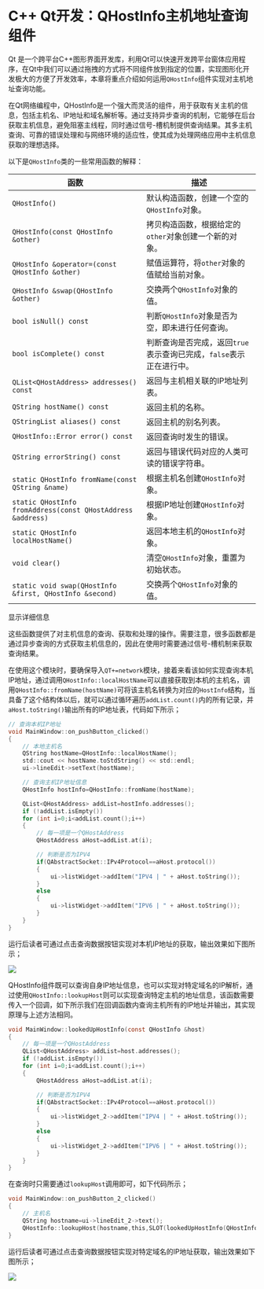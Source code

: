 # C++ Qt开发：QHostInfo主机地址查询组件

Qt 是一个跨平台C++图形界面开发库，利用Qt可以快速开发跨平台窗体应用程序，在Qt中我们可以通过拖拽的方式将不同组件放到指定的位置，实现图形化开发极大的方便了开发效率，本章将重点介绍如何运用`QHostInfo`组件实现对主机地址查询功能。

在Qt网络编程中，QHostInfo是一个强大而灵活的组件，用于获取有关主机的信息，包括主机名、IP地址和域名解析等。通过支持异步查询的机制，它能够在后台获取主机信息，避免阻塞主线程，同时通过信号-槽机制提供查询结果。其多主机查询、可靠的错误处理和与网络环境的适应性，使其成为处理网络应用中主机信息获取的理想选择。

以下是`QHostInfo`类的一些常用函数的解释：

| 函数                                                        | 描述                                                         |
| ----------------------------------------------------------- | ------------------------------------------------------------ |
| `QHostInfo()`                                               | 默认构造函数，创建一个空的`QHostInfo`对象。                  |
| `QHostInfo(const QHostInfo &other)`                         | 拷贝构造函数，根据给定的`other`对象创建一个新的对象。        |
| `QHostInfo &operator=(const QHostInfo &other)`              | 赋值运算符，将`other`对象的值赋给当前对象。                  |
| `QHostInfo &swap(QHostInfo &other)`                         | 交换两个`QHostInfo`对象的值。                                |
| `bool isNull() const`                                       | 判断`QHostInfo`对象是否为空，即未进行任何查询。              |
| `bool isComplete() const`                                   | 判断查询是否完成，返回`true`表示查询已完成，`false`表示正在进行中。 |
| `QList<QHostAddress> addresses() const`                     | 返回与主机相关联的IP地址列表。                               |
| `QString hostName() const`                                  | 返回主机的名称。                                             |
| `QStringList aliases() const`                               | 返回主机的别名列表。                                         |
| `QHostInfo::Error error() const`                            | 返回查询时发生的错误。                                       |
| `QString errorString() const`                               | 返回与错误代码对应的人类可读的错误字符串。                   |
| `static QHostInfo fromName(const QString &name)`            | 根据主机名创建`QHostInfo`对象。                              |
| `static QHostInfo fromAddress(const QHostAddress &address)` | 根据IP地址创建`QHostInfo`对象。                              |
| `static QHostInfo localHostName()`                          | 返回本地主机的`QHostInfo`对象。                              |
| `void clear()`                                              | 清空`QHostInfo`对象，重置为初始状态。                        |
| `static void swap(QHostInfo &first, QHostInfo &second)`     | 交换两个`QHostInfo`对象的值。                                |

显示详细信息

这些函数提供了对主机信息的查询、获取和处理的操作。需要注意，很多函数都是通过异步查询的方式获取主机信息的，因此在使用时需要通过信号-槽机制来获取查询结果。

在使用这个模块时，要确保导入`QT+=network`模块，接着来看该如何实现查询本机IP地址，通过调用`QHostInfo::localHostName`可以直接获取到本机的主机名，调用`QHostInfo::fromName(hostName)`可将该主机名转换为对应的`HostInfo`结构，当具备了这个结构体以后，就可以通过循环遍历`addList.count()`内的所有记录，并`aHost.toString()`输出所有的IP地址表，代码如下所示；

```c
// 查询本机IP地址
void MainWindow::on_pushButton_clicked()
{
    // 本地主机名
    QString hostName=QHostInfo::localHostName();
    std::cout << hostName.toStdString() << std::endl;
    ui->lineEdit->setText(hostName);

    // 查询主机IP地址信息
    QHostInfo hostInfo=QHostInfo::fromName(hostName);

    QList<QHostAddress> addList=hostInfo.addresses();
    if (!addList.isEmpty())
    for (int i=0;i<addList.count();i++)
    {
        // 每一项是一个QHostAddress
        QHostAddress aHost=addList.at(i);

        // 判断是否为IPV4
        if(QAbstractSocket::IPv4Protocol==aHost.protocol())
        {
            ui->listWidget->addItem("IPV4 | " + aHost.toString());
        }
        else
        {
            ui->listWidget->addItem("IPV6 | " + aHost.toString());
        }
    }
}
```

运行后读者可通过点击查询数据按钮实现对本机IP地址的获取，输出效果如下图所示；



![](https://blogwnx-bucket.oss-cn-beijing.aliyuncs.com/img/6fe5f483a3ff610e43913e2974be31c6%5B1%5D.png)



QHostInfo组件既可以查询自身IP地址信息，也可以实现对特定域名的IP解析，通过使用`QHostInfo::lookupHost`则可以实现查询特定主机的地址信息，该函数需要传入一个回调，如下所示我们在回调函数内查询主机所有的IP地址并输出，其实现原理与上述方法相同。

```c
void MainWindow::lookedUpHostInfo(const QHostInfo &host)
{
    // 每一项是一个QHostAddress
    QList<QHostAddress> addList=host.addresses();
    if (!addList.isEmpty())
    for (int i=0;i<addList.count();i++)
    {
        QHostAddress aHost=addList.at(i);

        // 判断是否为IPV4
        if(QAbstractSocket::IPv4Protocol==aHost.protocol())
        {
            ui->listWidget_2->addItem("IPV4 | " + aHost.toString());
        }
        else
        {
            ui->listWidget_2->addItem("IPV6 | " + aHost.toString());
        }
    }
}
```

在查询时只需要通过`lookupHost`调用即可，如下代码所示；

```c
void MainWindow::on_pushButton_2_clicked()
{
    // 主机名
    QString hostname=ui->lineEdit_2->text();
    QHostInfo::lookupHost(hostname,this,SLOT(lookedUpHostInfo(QHostInfo)));
}
```

运行后读者可通过点击查询数据按钮实现对特定域名的IP地址获取，输出效果如下图所示；

![](https://blogwnx-bucket.oss-cn-beijing.aliyuncs.com/img/0ceec1923242ff6ccac3c977fdeb8126%5B1%5D.png)